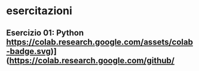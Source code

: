 # esercitazioni

## Esercizio 01: Python https://colab.research.google.com/assets/colab-badge.svg)](https://colab.research.google.com/github/

